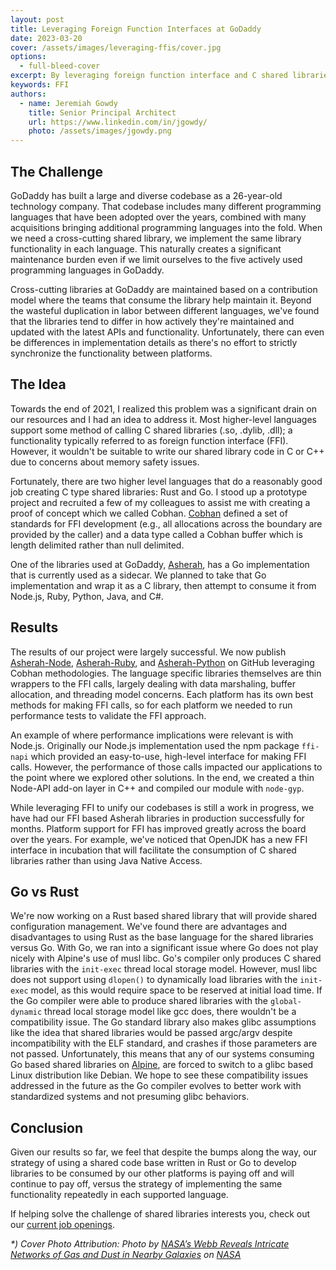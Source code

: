 ```yaml
---
layout: post
title: Leveraging Foreign Function Interfaces at GoDaddy
date: 2023-03-20
cover: /assets/images/leveraging-ffis/cover.jpg
options:
  - full-bleed-cover
excerpt: By leveraging foreign function interface and C shared libraries, GoDaddy can unify the implementation of libraries in Go or Rust and share those libraries with other languages.
keywords: FFI
authors:
  - name: Jeremiah Gowdy
    title: Senior Principal Architect
    url: https://www.linkedin.com/in/jgowdy/
    photo: /assets/images/jgowdy.png
---
```


## The Challenge
GoDaddy has built a large and diverse codebase as a 26-year-old technology company.  That codebase includes many different programming languages that have been adopted over the years, combined with many acquisitions bringing additional programming languages into the fold.  When we need a cross-cutting shared library, we implement the same library functionality in each language.  This naturally creates a significant maintenance burden even if we limit ourselves to the five actively used programming languages in GoDaddy.

Cross-cutting libraries at GoDaddy are maintained based on a contribution model where the teams that consume the library help maintain it.  Beyond the wasteful duplication in labor between different languages, we've found that the libraries tend to differ in how actively they're maintained and updated with the latest APIs and functionality.  Unfortunately, there can even be differences in implementation details as there's no effort to strictly synchronize the functionality between platforms.

## The Idea
Towards the end of 2021, I realized this problem was a significant drain on our resources and I had an idea to address it.  Most higher-level languages support some method of calling C shared libraries (.so, .dylib, .dll); a functionality typically referred to as foreign function interface (FFI).  However, it wouldn't be suitable to write our shared library code in C or C++ due to concerns about memory safety issues.

Fortunately, there are two higher level languages that do a reasonably good job creating C type shared libraries: Rust and Go.  I stood up a prototype project and recruited a few of my colleagues to assist me with creating a proof of concept which we called Cobhan.  [Cobhan](https://github.com/orgs/godaddy/repositories?q=cobhan&type=all) defined a set of standards for FFI development (e.g., all allocations across the boundary are provided by the caller) and a data type called a Cobhan buffer which is length delimited rather than null delimited.

One of the libraries used at GoDaddy, [Asherah](https://github.com/godaddy/asherah), has a Go implementation that is currently used as a sidecar.  We planned to take that Go implementation and wrap it as a C library, then attempt to consume it from Node.js, Ruby, Python, Java, and C#.

## Results
The results of our project were largely successful.  We now publish [Asherah-Node](https://github.com/godaddy/asherah-node), [Asherah-Ruby](https://github.com/godaddy/asherah-ruby), and [Asherah-Python](https://github.com/godaddy/asherah-python) on GitHub leveraging Cobhan methodologies.  The language specific libraries themselves are thin wrappers to the FFI calls, largely dealing with data marshaling, buffer allocation, and threading model concerns.  Each platform has its own best methods for making FFI calls, so for each platform we needed to run performance tests to validate the FFI approach.

An example of where performance implications were relevant is with Node.js.  Originally our Node.js implementation used the npm package `ffi-napi` which provided an easy-to-use, high-level interface for making FFI calls.  However, the performance of those calls impacted our applications to the point where we explored other solutions.  In the end, we created a thin Node-API add-on layer in C++ and compiled our module with `node-gyp`.

While leveraging FFI to unify our codebases is still a work in progress, we have had our FFI based Asherah libraries in production successfully for months.  Platform support for FFI has improved greatly across the board over the years.  For example, we've noticed that OpenJDK has a new FFI interface in incubation that will facilitate the consumption of C shared libraries rather than using Java Native Access.

## Go vs Rust
We're now working on a Rust based shared library that will provide shared configuration management.  We've found there are advantages and disadvantages to using Rust as the base language for the shared libraries versus Go.  With Go, we ran into a significant issue where Go does not play nicely with Alpine's use of musl libc.  Go's compiler only produces C shared libraries with the `init-exec` thread local storage model.  However, musl libc does not support using `dlopen()` to dynamically load libraries with the `init-exec` model, as this would require space to be reserved at initial load time.  If the Go compiler were able to produce shared libraries with the `global-dynamic` thread local storage model like gcc does, there wouldn't be a compatibility issue.  The Go standard library also makes glibc assumptions like the idea that shared libraries would be passed argc/argv despite incompatibility with the ELF standard, and crashes if those parameters are not passed.  Unfortunately, this means that any of our systems consuming Go based shared libraries on [Alpine](https://www.alpinelinux.org/), are forced to switch to a glibc based Linux distribution like Debian.  We hope to see these compatibility issues addressed in the future as the Go compiler evolves to better work with standardized systems and not presuming glibc behaviors.

## Conclusion
Given our results so far, we feel that despite the bumps along the way, our strategy of using a shared code base written in Rust or Go to develop libraries to be consumed by our other platforms is paying off and will continue to pay off, versus the strategy of implementing the same functionality repeatedly in each supported language.

If helping solve the challenge of shared libraries interests you, check out our [current job openings](https://careers.godaddy.com/search-jobs).

_*) Cover Photo Attribution: Photo by <a href="https://www.flickr.com/photos/nasawebbtelescope/52692145572/in/album-72177720305127361/">NASA’s Webb Reveals Intricate Networks of Gas and Dust in Nearby Galaxies</a> on <a href="https://www.flickr.com/photos/nasawebbtelescope/52692145572/in/album-72177720305127361/">NASA</a>_
